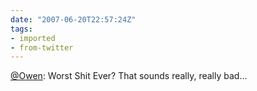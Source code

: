 ```yaml
---
date: "2007-06-20T22:57:24Z"
tags:
- imported
- from-twitter
---
```

[@Owen](https://twitter.com/Owen): Worst Shit Ever? That sounds really, really bad...
